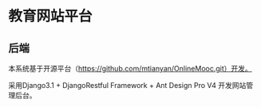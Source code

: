 # 教育网站平台
## 后端
本系统基于开源平台（https://github.com/mtianyan/OnlineMooc.git）开发。

采用Django3.1 + DjangoRestful Framework + Ant Design Pro V4 开发网站管理后台。

##